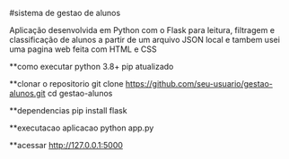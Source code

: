 #sistema de gestao de alunos

Aplicação desenvolvida em Python com o Flask para leitura, filtragem e classificação de alunos a partir de um arquivo JSON local e tambem usei uma pagina web feita com HTML e CSS


**como executar
python 3.8+
pip atualizado

**clonar o repositorio
git clone https://github.com/seu-usuario/gestao-alunos.git
cd gestao-alunos

**dependencias
pip install flask

**executacao aplicacao
python app.py

**acessar
http://127.0.0.1:5000


